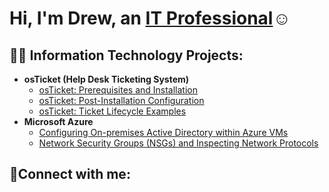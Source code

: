 <h1>Hi, I'm Drew, an <a href="https://linkedin.com/in/drew-zipfel-91a030370/">IT Professional</a>☺</h1>

<h2>👨‍💻 Information Technology Projects:</h2>

- <b>osTicket (Help Desk Ticketing System)</b>
  - [osTicket: Prerequisites and Installation](https://github.com/dzipfel95/osticket-prereqs)
  - [osTicket: Post-Installation Configuration](https://github.com/dzipfel95/post-install-config)
  - [osTicket: Ticket Lifecycle Examples](https://github.com/dzipfel95/ticket-lifecycle)
- <b>Microsoft Azure</b>
  - [Configuring On-premises Active Directory within Azure VMs](https://github.com/dzipfel95/configure-ad)
  - [Network Security Groups (NSGs) and Inspecting Network Protocols](https://github.com/dzipfel95/azure-network-protocols)

<h2>🤳Connect with me:</h2>


